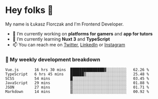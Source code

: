 # Hey folks 👋

My name is Łukasz Florczak and I'm Frontend Developer. 

- 🔭 I’m currently working on **platforms for gamers** and **app for tutors**
- 🌱 I’m currently learning **Nuxt 3** and **TypeScript**
- 📫 You can reach me on [Twitter](https://twitter.com/lukaszflorczak), [LinkedIn](https://pl.linkedin.com/in/lukasz-florczak) or [Instagram](https://instagram.com/lukaszflorczak)


### 🧮 My weekly development breakdown

<!--START_SECTION:waka-->

```text
Vue.js       16 hrs 30 mins  ███████████████▓░░░░░░░░░   62.26 %
TypeScript   6 hrs 45 mins   ██████▒░░░░░░░░░░░░░░░░░░   25.48 %
SCSS         54 mins         █░░░░░░░░░░░░░░░░░░░░░░░░   03.45 %
JavaScript   29 mins         ▒░░░░░░░░░░░░░░░░░░░░░░░░   01.88 %
JSON         27 mins         ▒░░░░░░░░░░░░░░░░░░░░░░░░   01.71 %
Markdown     14 mins         ▒░░░░░░░░░░░░░░░░░░░░░░░░   00.92 %
```

<!--END_SECTION:waka-->

<!--
**lukaszflorczak/lukaszflorczak** is a ✨ _special_ ✨ repository because its `README.md` (this file) appears on your GitHub profile.

Here are some ideas to get you started:

- 🔭 I’m currently working on ...
- 🌱 I’m currently learning ...
- 👯 I’m looking to collaborate on ...
- 🤔 I’m looking for help with ...
- 💬 Ask me about ...
- 📫 How to reach me: ...
- 😄 Pronouns: ...
- ⚡ Fun fact: ...
-->
